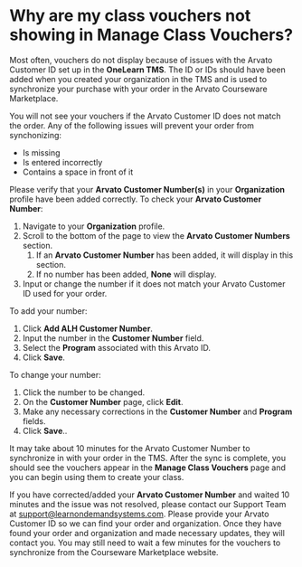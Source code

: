 # Why are my class vouchers not showing in Manage Class Vouchers?

Most often, vouchers do not display because of issues with the Arvato Customer ID set up in the **OneLearn TMS**. The ID or IDs should have been added when you created your organization in the TMS and is used to synchronize your purchase with your order in the Arvato Courseware Marketplace.

You will not see your vouchers if the Arvato Customer ID does not match the order. Any of the following issues will prevent your order from synchonizing:
- Is missing
- Is entered incorrectly
- Contains a space in front of it

Please verify that your **Arvato Customer Number(s)** in your **Organization** profile have been added correctly. To check your **Arvato Customer Number**:
1. Navigate to your **Organization** profile.
1. Scroll to the bottom of the page to view the **Arvato Customer Numbers** section.
     1. If an **Arvato Customer Number** has been added, it will display in this section.
     1. If no number has been added, **None** will display.
1. Input or change the number if it does not match your Arvato Customer ID used for your order.

To add your number:
1. Click **Add ALH Customer Number**.
1. Input the number in the **Customer Number** field.
1. Select the **Program** associated with this Arvato ID.
1. Click **Save**.

To change your number:
1. Click the number to be changed.
1. On the **Customer Number** page, click **Edit**.
1. Make any necessary corrections in the **Customer Number** and **Program** fields.
1. Click **Save**..

It may take about 10 minutes for the Arvato Customer Number to synchronize in with your order in the TMS. After the sync is complete, you should see the vouchers appear in the **Manage Class Vouchers** page and you can begin using them to create your class.   

If you have corrected/added your **Arvato Customer Number** and waited 10 minutes and the issue was not resolved, please contact our Support Team at support@learnondemandsystems.com. Please provide your Arvato Customer ID so we can find your order and organization. Once they have found your order and organization and made necessary updates, they will contact you. You may still need to wait a few minutes for the vouchers to synchronize from the Courseware Marketplace website.


